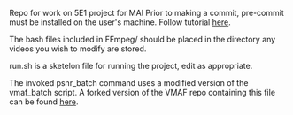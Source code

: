 Repo for work on 5E1 project for MAI
Prior to making a commit, pre-commit must be installed on the user's machine. Follow tutorial [here](https://pre-commit.com/).

The bash files included in FFmpeg/ should be placed in the directory any videos you wish to modify are stored.

run.sh is a sketelon file for running the project, edit as appropriate.

The invoked psnr_batch command uses a modified version of the vmaf_batch script. A forked version of the VMAF repo containing this file can be found [here](https://github.com/RobT00/vmaf/tree/add-run-psnr-in-batch).
